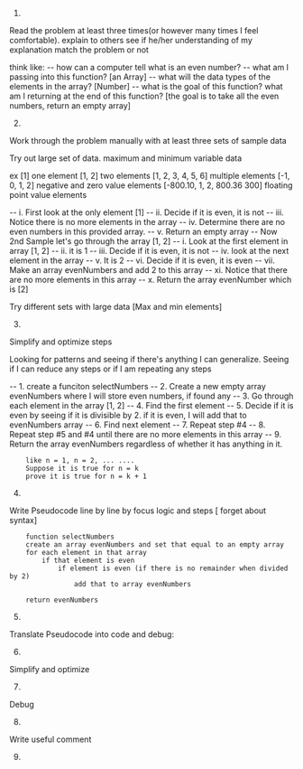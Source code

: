 1.
Read the problem at least three times(or however many times I feel comfortable).
explain to others see if he/her understanding of my explanation match the problem or not

think like:
-- how can a computer tell what is an even number?
-- what am I passing into this function? [an Array]
-- what will the data types of the elements in the array? [Number] 
-- what is the goal of this function? what am I returning at the end of this function?
[the goal is to take all the even numbers, return an empty array]

2.
Work through the problem manually with at least three sets of sample data

Try out large set of data. maximum and minimum variable data

ex 	[1] one element
	[1, 2] two elements
	[1, 2, 3, 4, 5, 6] multiple elements
	[-1, 0, 1, 2] negative and zero value elements
	[-800.10, 1, 2, 800.36 300] floating point value elements

-- i. 	First look at the only element [1]
-- ii. 	Decide if it is even, it is not
-- iii. Notice there is no more elements in the array
-- iv. 	Determine there are no even numbers in this provided array.
-- v. 	Return an empty array
--  	Now 2nd Sample let's go through the array [1, 2]
-- i. 	Look at the first element in array [1, 2]
-- ii. 	it is 1
-- iii. Decide if it is even, it is not
-- iv. 	look at the next element in the array
-- v. 	It is 2
-- vi. 	Decide if it is even, it is even
-- vii. Make an array evenNumbers and add 2 to this array
-- xi. 	Notice that there are no more elements in this array
-- x. 	Return the array evenNumber which is [2]

Try different sets with large data [Max and min elements]

3. 
Simplify and optimize steps

Looking for patterns and seeing if there's anything I can generalize. Seeing if I can reduce any steps or if I am repeating any steps

--  1. create a funciton selectNumbers
-- 	2. Create a new empty array evenNumbers where I will store even numbers, if found any
-- 	3. Go through each element in the array [1, 2]
-- 	4. Find the first element
-- 	5. Decide if it is even by seeing if it is divisible by 2. if it is even, I will add that to evenNumbers array
-- 	6. Find next element
-- 	7. Repeat step #4
-- 	8. Repeat step #5 and #4 until there are no more elements in this array
-- 	9. Return the array evenNumbers regardless of whether it has anything in it.

		like n = 1, n = 2, ... ....
		Suppose it is true for n = k
		prove it is true for n = k + 1

4. 
Write Pseudocode line by line by focus logic and steps [ forget about  syntax]

		function selectNumbers
		create an array evenNumbers and set that equal to an empty array
		for each element in that array
			if that element is even 
				if element is even (if there is no remainder when divided by 2)
					add that to array evenNumbers

		return evenNumbers

5. 
Translate Pseudocode into code and debug:

6. 
Simplify and optimize

7.
Debug

8.
Write useful comment

9.
 






